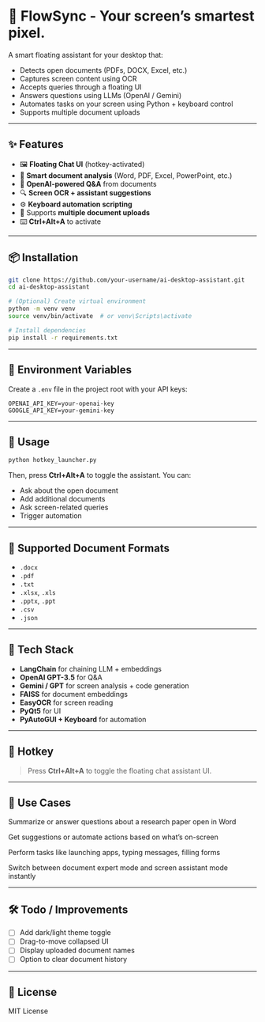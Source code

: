# 🤖 FlowSync - Your screen’s smartest pixel.

A smart floating assistant for your desktop that:
- Detects open documents (PDFs, DOCX, Excel, etc.)
- Captures screen content using OCR
- Accepts queries through a floating UI
- Answers questions using LLMs (OpenAI / Gemini)
- Automates tasks on your screen using Python + keyboard control
- Supports multiple document uploads

---

## ✨ Features

- 🖼️ **Floating Chat UI** (hotkey-activated)
- 📄 **Smart document analysis** (Word, PDF, Excel, PowerPoint, etc.)
- 🧠 **OpenAI-powered Q&A** from documents
- 🔍 **Screen OCR + assistant suggestions**
- ⚙️ **Keyboard automation scripting**
- 📁 Supports **multiple document uploads**
- ⌨️ **Ctrl+Alt+A** to activate

---

## 📦 Installation

```bash
git clone https://github.com/your-username/ai-desktop-assistant.git
cd ai-desktop-assistant

# (Optional) Create virtual environment
python -m venv venv
source venv/bin/activate  # or venv\Scripts\activate

# Install dependencies
pip install -r requirements.txt
```

---

## 🔑 Environment Variables

Create a `.env` file in the project root with your API keys:

```
OPENAI_API_KEY=your-openai-key
GOOGLE_API_KEY=your-gemini-key
```

---

## 🚀 Usage

```bash
python hotkey_launcher.py
```

Then, press **Ctrl+Alt+A** to toggle the assistant. You can:

- Ask about the open document
- Add additional documents
- Ask screen-related queries
- Trigger automation

---

## 📂 Supported Document Formats

- `.docx`
- `.pdf`
- `.txt`
- `.xlsx`, `.xls`
- `.pptx`, `.ppt`
- `.csv`
- `.json`

---

## 🧠 Tech Stack

- **LangChain** for chaining LLM + embeddings
- **OpenAI GPT-3.5** for Q&A
- **Gemini / GPT** for screen analysis + code generation
- **FAISS** for document embeddings
- **EasyOCR** for screen reading
- **PyQt5** for UI
- **PyAutoGUI + Keyboard** for automation

---

## 🎯 Hotkey

> Press **Ctrl+Alt+A** to toggle the floating chat assistant UI.

---

## 🧪 Use Cases
Summarize or answer questions about a research paper open in Word

Get suggestions or automate actions based on what’s on-screen

Perform tasks like launching apps, typing messages, filling forms

Switch between document expert mode and screen assistant mode instantly

---

## 🛠️ Todo / Improvements

- [ ] Add dark/light theme toggle
- [ ] Drag-to-move collapsed UI
- [ ] Display uploaded document names
- [ ] Option to clear document history

---

## 📄 License

MIT License
